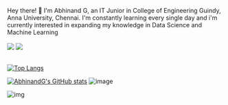 Hey there! 👋 I'm Abhinand G, an IT Junior in College of Engineering Guindy, Anna University, Chennai.
I'm constantly learning every single day and i'm currently interested in expanding my knowledge in Data Science and Machine Learning
<br>
<br>
<a href="https://www.linkedin.com/in/abhinand-g-5b0923201/"><img src="https://img.shields.io/badge/LinkedIn-0077B5?style=for-the-badge&logo=linkedin&logoColor=white"/></a>
<a href="twitter.com/AbhinandGanesh"><img src="https://img.shields.io/badge/Twitter-1DA1F2?style=for-the-badge&logo=twitter&logoColor=white"/></a>
<br>
<br>

[![Top Langs](https://github-readme-stats.vercel.app/api/top-langs/?username=AbhinandG)](https://github.com/AbhinandG/github-readme-stats)

[![AbhinandG's GitHub stats](https://github-readme-stats.vercel.app/api?username=AbhinandG)](https://github.com/AbhinandG/github-readme-stats)    ![image](https://github-readme-streak-stats.herokuapp.com/?user=AbhinandG)

![img](https://activity-graph.herokuapp.com/graph?username=AbhinandG&theme=minimal)


